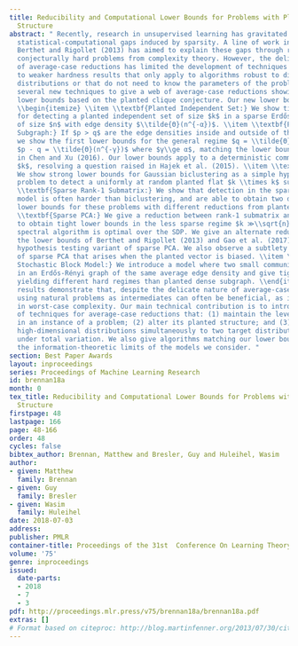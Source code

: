 ```yaml
---
title: Reducibility and Computational Lower Bounds for Problems with Planted Sparse
  Structure
abstract: " Recently, research in unsupervised learning has gravitated towards exploring
  statistical-computational gaps induced by sparsity. A line of work initiated in
  Berthet and Rigollet (2013) has aimed to explain these gaps through reductions to
  conjecturally hard problems from complexity theory. However, the delicate nature
  of average-case reductions has limited the development of techniques and often led
  to weaker hardness results that only apply to algorithms robust to different noise
  distributions or that do not need to know the parameters of the problem. We introduce
  several new techniques to give a web of average-case reductions showing strong computational
  lower bounds based on the planted clique conjecture. Our new lower bounds include:
  \\begin{itemize} \\item \\textbf{Planted Independent Set:} We show tight lower bounds
  for detecting a planted independent set of size $k$ in a sparse Erdős-Rényi graph
  of size $n$ with edge density $\\tilde{Θ}(n^{-α})$. \\item \\textbf{Planted Dense
  Subgraph:} If $p > q$ are the edge densities inside and outside of the community,
  we show the first lower bounds for the general regime $q = \\tilde{Θ}(n^{-α})$ and
  $p - q = \\tilde{Θ}(n^{-γ})$ where $γ\\ge α$, matching the lower bounds predicted
  in Chen and Xu (2016). Our lower bounds apply to a deterministic community size
  $k$, resolving a question raised in Hajek et al. (2015). \\item \\textbf{Biclustering:}
  We show strong lower bounds for Gaussian biclustering as a simple hypothesis testing
  problem to detect a uniformly at random planted flat $k \\times k$ submatrix. \\item
  \\textbf{Sparse Rank-1 Submatrix:} We show that detection in the sparse spiked Wigner
  model is often harder than biclustering, and are able to obtain two different tight
  lower bounds for these problems with different reductions from planted clique. \\item
  \\textbf{Sparse PCA:} We give a reduction between rank-1 submatrix and sparse PCA
  to obtain tight lower bounds in the less sparse regime $k ≫\\sqrt{n}$, when the
  spectral algorithm is optimal over the SDP. We give an alternate reduction recovering
  the lower bounds of Berthet and Rigollet (2013) and Gao et al. (2017) in the simple
  hypothesis testing variant of sparse PCA. We also observe a subtlety in the complexity
  of sparse PCA that arises when the planted vector is biased. \\item \\textbf{Subgraph
  Stochastic Block Model:} We introduce a model where two small communities are planted
  in an Erdős-Rényi graph of the same average edge density and give tight lower bounds
  yielding different hard regimes than planted dense subgraph. \\end{itemize} Our
  results demonstrate that, despite the delicate nature of average-case reductions,
  using natural problems as intermediates can often be beneficial, as is the case
  in worst-case complexity. Our main technical contribution is to introduce a set
  of techniques for average-case reductions that: (1) maintain the level of signal
  in an instance of a problem; (2) alter its planted structure; and (3) map two initial
  high-dimensional distributions simultaneously to two target distributions approximately
  under total variation. We also give algorithms matching our lower bounds and identify
  the information-theoretic limits of the models we consider. "
section: Best Paper Awards
layout: inproceedings
series: Proceedings of Machine Learning Research
id: brennan18a
month: 0
tex_title: Reducibility and Computational Lower Bounds for Problems with Planted Sparse
  Structure
firstpage: 48
lastpage: 166
page: 48-166
order: 48
cycles: false
bibtex_author: Brennan, Matthew and Bresler, Guy and Huleihel, Wasim
author:
- given: Matthew
  family: Brennan
- given: Guy
  family: Bresler
- given: Wasim
  family: Huleihel
date: 2018-07-03
address: 
publisher: PMLR
container-title: Proceedings of the 31st  Conference On Learning Theory
volume: '75'
genre: inproceedings
issued:
  date-parts:
  - 2018
  - 7
  - 3
pdf: http://proceedings.mlr.press/v75/brennan18a/brennan18a.pdf
extras: []
# Format based on citeproc: http://blog.martinfenner.org/2013/07/30/citeproc-yaml-for-bibliographies/
---
```

